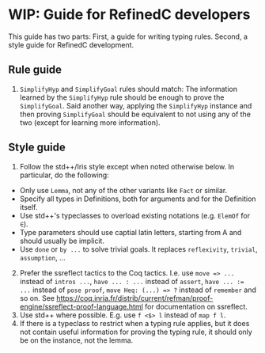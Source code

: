 # WIP: Guide for RefinedC developers

This guide has two parts: First, a guide for writing typing rules.
Second, a style guide for RefinedC development.

## Rule guide

1. `SimplifyHyp` and `SimplifyGoal` rules should match: The
   information learned by the `SimplifyHyp` rule should be enough to
   prove the `SimplifyGoal`. Said another way, applying the
   `SimplifyHyp` instance and then proving `SimplifyGoal` should be
   equivalent to not using any of the two (except for learning more
   information).

## Style guide

1. Follow the std++/Iris style except when noted otherwise below. In
   particular, do the following:
  - Only use `Lemma`, not any of the other variants like `Fact` or
    similar.
  - Specify all types in Definitions, both for arguments and for the
    Definition itself.
  - Use std++'s typeclasses to overload existing notations (e.g.
    `ElemOf` for `∈`).
  - Type parameters should use captial latin letters, starting from A
    and should usually be implicit.
  - Use `done` or `by ...` to solve trivial goals. It replaces
    `reflexivity`, `trivial`, `assumption`, ...
2. Prefer the ssreflect tactics to the Coq tactics. I.e. use `move =>
   ...` instead of `intros ...`, `have ... : ...` instead of `assert`,
   `have ... := ...` instead of `pose proof`, `move Heq: (...) => ?`
   instead of `remember` and so on. See
   https://coq.inria.fr/distrib/current/refman/proof-engine/ssreflect-proof-language.html
   for documentation on ssreflect.
3. Use std++ where possible. E.g. use `f <$> l` instead of `map f l`.
4. If there is a typeclass to restrict when a typing rule applies, but
   it does not contain useful information for proving the typing rule,
   it should only be on the instance, not the lemma.
